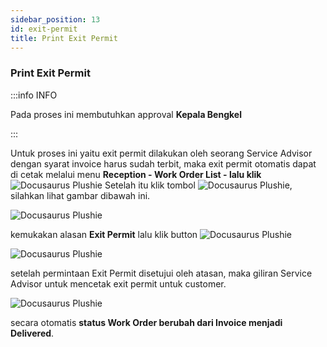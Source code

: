 ```yaml
---
sidebar_position: 13
id: exit-permit
title: Print Exit Permit
---
```


### Print Exit Permit

:::info INFO

Pada proses ini membutuhkan approval **Kepala Bengkel**

:::

Untuk proses ini yaitu exit permit dilakukan oleh seorang Service Advisor dengan syarat invoice harus sudah terbit, maka exit permit otomatis dapat di cetak melalui menu **Reception - Work Order List - lalu klik** ![Docusaurus Plushie](/img/general-repair/exit-permit/tigatitik.png) Setelah itu klik tombol ![Docusaurus Plushie](/img/general-repair/exit-permit/printexitpermit.png), silahkan lihat gambar dibawah ini.

![Docusaurus Plushie](/img/general-repair/exit-permit/1.png)

kemukakan alasan **Exit Permit** lalu klik button ![Docusaurus Plushie](/img/general-repair/exit-permit/process.png)

![Docusaurus Plushie](/img/general-repair/exit-permit/3.png)

setelah permintaan Exit Permit disetujui oleh atasan, maka giliran Service Advisor untuk mencetak exit permit untuk customer.

![Docusaurus Plushie](/img/general-repair/exit-permit/2.png)

secara otomatis **status Work Order berubah dari Invoice menjadi Delivered**.